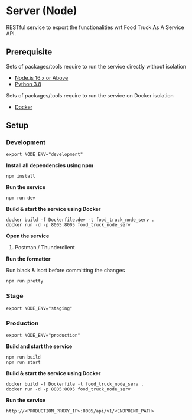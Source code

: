 # Server (Node)

RESTful service to export the functionalities wrt Food Truck As A Service API.

## Prerequisite

Sets of packages/tools require to run the service directly without isolation

* [Node.js 16.x or Above](https://nodejs.org/en/download)
* [Python 3.8](https://www.python.org/downloads/)

Sets of packages/tools require to run the service on Docker isolation

* [Docker](https://www.docker.com/)

## Setup

### Development

```console
export NODE_ENV="development"
```

**Install all dependencies using npm**

```console
npm install
```

**Run the service**

```console
npm run dev
```

**Build & start the service using Docker**

```console
docker build -f Dockerfile.dev -t food_truck_node_serv .
docker run -d -p 8005:8005 food_truck_node_serv
```

**Open the service**

1. Postman / Thunderclient

**Run the formatter**

Run black & isort before committing the changes

```console
npm run pretty
```

### Stage

```console
export NODE_ENV="staging"
```

### Production

```console
export NODE_ENV="production"
```

**Build and start the service**

```console
npm run build
npm run start
```

**Build & start the service using Docker**

```console
docker build -f Dockerfile -t food_truck_node_serv .
docker run -d -p 8005:8005 food_truck_node_serv
```

**Run the service**

```console
http://<PRODUCTION_PROXY_IP>:8005/api/v1/<ENDPOINT_PATH>
```
